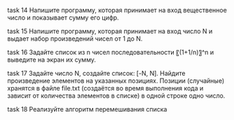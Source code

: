 task 14 Напишите программу, которая принимает на вход вещественное число и показывает сумму его цифр.

task 15 Напишите программу, которая принимает на вход число N и выдает набор произведений чисел от 1 до N.

task 16 Задайте список из n чисел последовательности 〖(1+1/n)〗^n и выведите на экран их сумму.

task 17 Задайте число N, создайте список: [-N, N]. Найдите произведение элементов на указанных позициях.
Позиции (случайные) хранятся в файле file.txt (создаётся во время выполнения кода и зависит
от количества элементов в списке) в одной строке одно число.

task 18 Реализуйте алгоритм перемешивания списка
